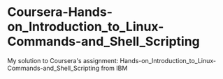 # Coursera-Hands-on_Introduction_to_Linux-Commands-and_Shell_Scripting
My solution to Coursera's assignment: Hands-on_Introduction_to_Linux-Commands-and_Shell_Scripting from IBM
